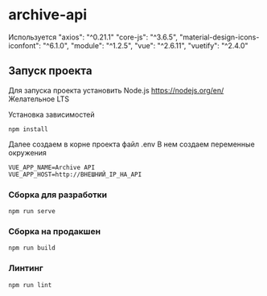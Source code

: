 # archive-api
Используется 
"axios": "^0.21.1"
"core-js": "^3.6.5",
"material-design-icons-iconfont": "^6.1.0",
"module": "^1.2.5",
"vue": "^2.6.11",
"vuetify": "^2.4.0"

## Запуск проекта
Для запуска проекта установить Node.js https://nodejs.org/en/
Желательное LTS

Установка зависимостей
```
npm install
```

Далее создаем в корне проекта файл .env
В нем создаем переменные окружения
```
VUE_APP_NAME=Archive API
VUE_APP_HOST=http://ВНЕШНИЙ_IP_НА_API 
```

### Сборка для разработки
```
npm run serve
```

### Сборка на продакшен
```
npm run build
```

### Линтинг
```
npm run lint
```
